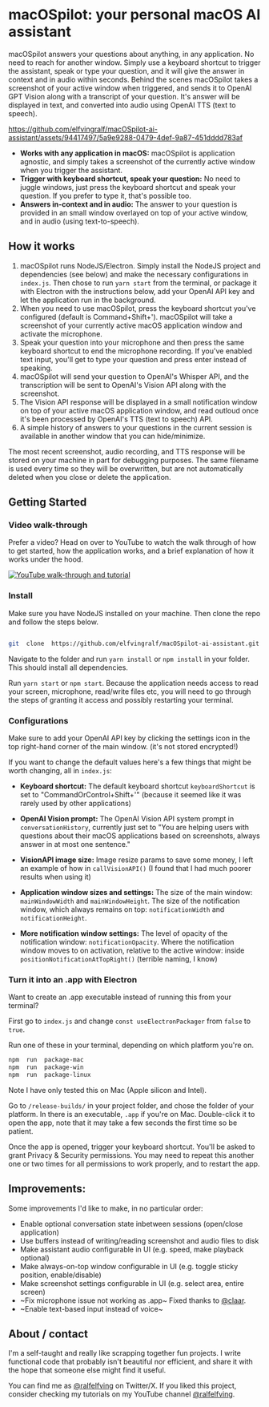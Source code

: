 # macOSpilot: your personal macOS AI assistant

macOSpilot answers your questions about anything, in any application. No need to reach for another window. Simply use a keyboard shortcut to trigger the assistant, speak or type your question, and it will give the answer in context and in audio within seconds. Behind the scenes macOSpilot takes a screenshot of your active window when triggered, and sends it to OpenAI GPT Vision along with a transcript of your question. It's answer will be displayed in text, and converted into audio using OpenAI TTS (text to speech).

https://github.com/elfvingralf/macOSpilot-ai-assistant/assets/94417497/5a9e9288-0479-4def-9a87-451dddd783af

- **Works with any application in macOS:** macOSpilot is application agnostic, and simply takes a screenshot of the currently active window when you trigger the assistant.
- **Trigger with keyboard shortcut, speak your question:** No need to juggle windows, just press the keyboard shortcut and speak your question. If you prefer to type it, that's possible too.
- **Answers in-context and in audio:** The answer to your question is provided in an small window overlayed on top of your active window, and in audio (using text-to-speech).

## How it works

1. macOSpilot runs NodeJS/Electron. Simply install the NodeJS project and dependencies (see below) and make the necessary configurations in `index.js`. Then chose to run `yarn start` from the terminal, or package it with Electron with the instructions below, add your OpenAI API key and let the application run in the background.
2. When you need to use macOSpilot, press the keyboard shortcut you've configured (default is Command+Shift+'). macOSpilot will take a screenshot of your currently active macOS application window and activate the microphone.
3. Speak your question into your microphone and then press the same keyboard shortcut to end the microphone recording. If you've enabled text input, you'll get to type your question and press enter instead of speaking.
4. macOSpilot will send your question to OpenAI's Whisper API, and the transcription will be sent to OpenAI's Vision API along with the screenshot.
5. The Vision API response will be displayed in a small notification window on top of your active macOS application window, and read outloud once it's been processed by OpenAI's TTS (text to speech) API.
6. A simple history of answers to your questions in the current session is available in another window that you can hide/minimize.

The most recent screenshot, audio recording, and TTS response will be stored on your machine in part for debugging purposes. The same filename is used every time so they will be overwritten, but are not automatically deleted when you close or delete the application.

## Getting Started

### Video walk-through

Prefer a video? Head on over to YouTube to watch the walk through of how to get started, how the application works, and a brief explanation of how it works under the hood.

[![YouTube walk-through and tutorial](https://github.com/elfvingralf/macOSpilot-ai-assistant/assets/94417497/e96e314f-6778-42e5-8a9b-04ce9e6fc0b9)](https://www.youtube.com/watch?v=1IdCWqTZLyA)

### Install

Make sure you have NodeJS installed on your machine. Then clone the repo and follow the steps below.

```bash

git  clone  https://github.com/elfvingralf/macOSpilot-ai-assistant.git

```

Navigate to the folder and run `yarn install` or `npm install` in your folder. This should install all dependencies.

Run `yarn start` or `npm start`. Because the application needs access to read your screen, microphone, read/write files etc, you will need to go through the steps of granting it access and possibly restarting your terminal.

### Configurations

Make sure to add your OpenAI API key by clicking the settings icon in the top right-hand corner of the main window. (it's not stored encrypted!)

If you want to change the default values here's a few things that might be worth changing, all in `index.js`:

- **Keyboard shortcut:** The default keyboard shortcut `keyboardShortcut` is set to "CommandOrControl+Shift+'" (because it seemed like it was rarely used by other applications)

- **OpenAI Vision prompt:** The OpenAI Vision API system prompt in `conversationHistory`, currently just set to "You are helping users with questions about their macOS applications based on screenshots, always answer in at most one sentence."

- **VisionAPI image size:** Image resize params to save some money, I left an example of how in `callVisionAPI()` (I found that I had much poorer results when using it)

- **Application window sizes and settings:** The size of the main window: `mainWindowWidth` and `mainWindowHeight`. The size of the notification window, which always remains on top: `notificationWidth` and `notificationHeight`.

- **More notification window settings:** The level of opacity of the notification window: `notificationOpacity`. Where the notification window moves to on activation, relative to the active window: inside `positionNotificationAtTopRight()` (terrible naming, I know)

### Turn it into an .app with Electron

Want to create an .app executable instead of running this from your terminal?

First go to `index.js` and change `const useElectronPackager` from `false` to `true`.

Run one of these in your terminal, depending on which platform you're on.

```bash
npm  run  package-mac
npm  run  package-win
npm  run  package-linux
```

Note I have only tested this on Mac (Apple silicon and Intel).

Go to `/release-builds/` in your project folder, and chose the folder of your platform. In there is an executable, `.app` if you're on Mac. Double-click it to open the app, note that it may take a few seconds the first time so be patient.

Once the app is opened, trigger your keyboard shortcut. You'll be asked to grant Privacy & Security permissions. You may need to repeat this another one or two times for all permissions to work properly, and to restart the app.

## Improvements:

Some improvements I'd like to make, in no particular order:

- Enable optional conversation state inbetween sessions (open/close application)
- Use buffers instead of writing/reading screenshot and audio files to disk
- Make assistant audio configurable in UI (e.g. speed, make playback optional)
- Make always-on-top window configurable in UI (e.g. toggle sticky position, enable/disable)
- Make screenshot settings configurable in UI (e.g. select area, entire screen)
- ~Fix microphone issue not working as .app~ Fixed thanks to [@claar](https://www.github.com/claar).
- ~Enable text-based input instead of voice~

## About / contact

I'm a self-taught and really like scrapping together fun projects. I write functional code that probably isn't beautiful nor efficient, and share it with the hope that someone else might find it useful.

You can find me as [@ralfelfving](https://twitter.com/ralfelfving) on Twitter/X. If you liked this project, consider checking my tutorials on my YouTube channel [@ralfelfving](https://www.youtube.com/@ralfelfving).
